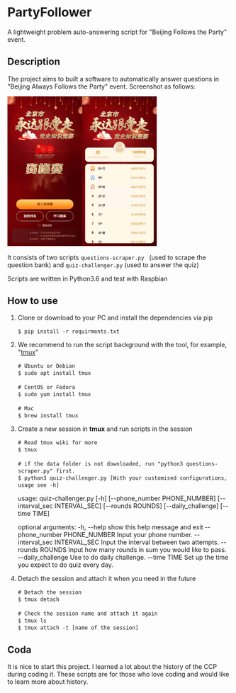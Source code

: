 # PartyFollower
A lightweight problem auto-answering script for "Beijing Follows the Party" event.

## Description

The project aims to built a software to automatically answer questions in "Beijing Always Follows the Party" event.  Screenshot as follows:

<img src="img/event.jpg" alt="PartyFollower" style="zoom:33%;" />

It consists of two scripts `questions-scraper.py ` (used to scrape the question bank) and `quiz-challenger.py` (used to answer the quiz)

Scripts are written in Python3.6 and test with Raspbian

## How to use

1. Clone or download to your PC and install the dependencies via pip

   ```shell
   $ pip install -r requirments.txt
   ```

2. We recommend to run the script background with the tool, for example, "[tmux](https://github.com/tmux/tmux/wiki)" 

   ```shell
   # Ubuntu or Debian
   $ sudo apt install tmux
   
   # CentOS or Fedora
   $ sudo yum install tmux
   
   # Mac
   $ brew install tmux
   ```

3. Create a new session in **tmux** and run scripts in the session

   ```shell
   # Read tmux wiki for more
   $ tmux 
   
   # if the data folder is not downloaded, run "python3 questions-scraper.py" first.
   $ python3 quiz-challenger.py [With your customised configurations, usage see -h]
   ```

   usage: quiz-challenger.py [-h] [--phone_number PHONE_NUMBER]
                             [--interval_sec INTERVAL_SEC] [--rounds ROUNDS]
                             [--daily_challenge] [--time TIME]

   optional arguments:
     -h, --help            show this help message and exit
     --phone_number PHONE_NUMBER
                           Input your phone number.
     --interval_sec INTERVAL_SEC
                           Input the interval between two attempts.
     --rounds ROUNDS       Input how many rounds in sum you would like to pass.
     --daily_challenge     Use to do daily challenge.
     --time TIME           Set up the time you expect to do quiz every day.

   

4.  Detach the session and attach it when you need in the future

    ```shell
    # Detach the session
    $ tmux detach
      
    # Check the session name and attach it again
    $ tmux ls
    $ tmux attach -t [name of the session]
    ```

## Coda

It is nice to start this project. I learned a lot about the history of the CCP during coding it. These scripts are for those who love coding and would like to learn more about history.

